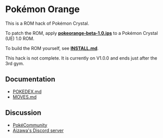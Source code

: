 # Pokémon Orange

This is a ROM hack of Pokémon Crystal.

To patch the ROM, apply [**pokeorange-beta-1.0.ips**](patches/pokeorange-beta-1.0.ips) to a Pokémon Crystal (UE) 1.0 ROM.

To build the ROM yourself, see [**INSTALL.md**](INSTALL.md).

This hack is not complete. It is currently on V1.0.0 and ends just after the 3rd gym.

## Documentation

* [POKEDEX.md](POKEDEX.md)
* [MOVES.md](MOVES.md)

## Discussion

* [PokéCommunity](https://www.pokecommunity.com/showthread.php?t=387653)
* [Aizawa's Discord server](https://discord.gg/UKTyj3t)
